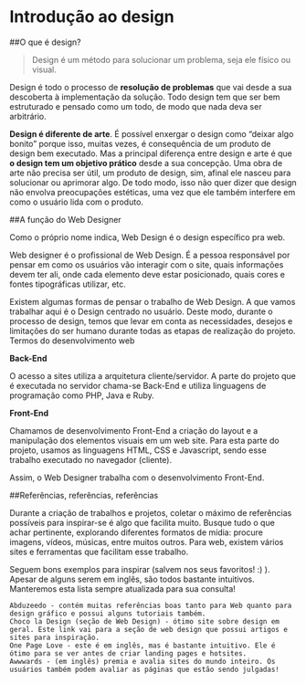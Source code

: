 # Introdução ao design

##O que é design?

>Design é um método para solucionar um problema, seja ele físico ou visual.

Design é todo o processo de **resolução de problemas** que vai desde a sua descoberta à implementação da solução. Todo design tem que ser bem estruturado e pensado como um todo, de modo que nada deva ser arbitrário.

**Design é diferente de arte**. É possível enxergar o design como “deixar algo bonito” porque isso, muitas vezes, é consequência de um produto de design bem executado. Mas a principal diferença entre design e arte é que **o design tem um objetivo prático** desde a sua concepção. Uma obra de arte não precisa ser útil, um produto de design, sim, afinal ele nasceu para solucionar ou aprimorar algo. De todo modo, isso não quer dizer que design não envolva preocupações estéticas, uma vez que ele também interfere em como o usuário lida com o produto.

##A função do Web Designer

Como o próprio nome indica, Web Design é o design específico pra web.

Web designer é o profissional de Web Design. É a pessoa responsável por pensar em como os usuários vão interagir com o site, quais informações devem ter ali, onde cada elemento deve estar posicionado, quais cores e fontes tipográficas utilizar, etc.

Existem algumas formas de pensar o trabalho de Web Design. A que vamos trabalhar aqui é o Design centrado no usuário. Deste modo, durante o processo de design, temos que levar em conta as necessidades, desejos e limitações do ser humano durante todas as etapas de realização do projeto.
Termos do desenvolvimento web

**Back-End**

O acesso a sites utiliza a arquitetura cliente/servidor. A parte do projeto que é executada no servidor chama-se Back-End e utiliza linguagens de programação como PHP, Java e Ruby.

**Front-End**

Chamamos de desenvolvimento Front-End a criação do layout e a manipulação dos elementos visuais em um web site. Para esta parte do projeto, usamos as linguagens HTML, CSS e Javascript, sendo esse trabalho executado no navegador (cliente).

Assim, o Web Designer trabalha com o desenvolvimento Front-End.

##Referências, referências, referências

Durante a criação de trabalhos e projetos, coletar o máximo de referências possíveis para inspirar-se é algo que facilita muito. Busque tudo o que achar pertinente, explorando diferentes formatos de mídia: procure imagens, vídeos, músicas, entre muitos outros. Para web, existem vários sites e ferramentas que facilitam esse trabalho.

Seguem bons exemplos para inspirar (salvem nos seus favoritos! :) ). Apesar de alguns serem em inglês, são todos bastante intuitivos. Manteremos esta lista sempre atualizada para sua consulta!

    Abduzeedo - contém muitas referências boas tanto para Web quanto para design gráfico e possui alguns tutoriais também.
    Choco la Design (seção de Web Design) - ótimo site sobre design em geral. Este link vai para a seção de web design que possui artigos e sites para inspiração.
    One Page Love - este é em inglês, mas é bastante intuitivo. Ele é ótimo para se ver antes de criar landing pages e hotsites.
    Awwwards - (em inglês) premia e avalia sites do mundo inteiro. Os usuários também podem avaliar as páginas que estão sendo julgadas!

